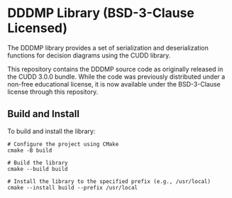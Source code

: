 # DDDMP Library (BSD-3-Clause Licensed)

The DDDMP library provides a set of serialization and deserialization functions for decision diagrams using the CUDD library.

This repository contains the DDDMP source code as originally released in the CUDD 3.0.0 bundle. While the code was previously distributed under a non-free educational license, it is now available under the BSD-3-Clause license through this repository.

## Build and Install

To build and install the library:

```
# Configure the project using CMake
cmake -B build

# Build the library
cmake --build build

# Install the library to the specified prefix (e.g., /usr/local)
cmake --install build --prefix /usr/local
```
